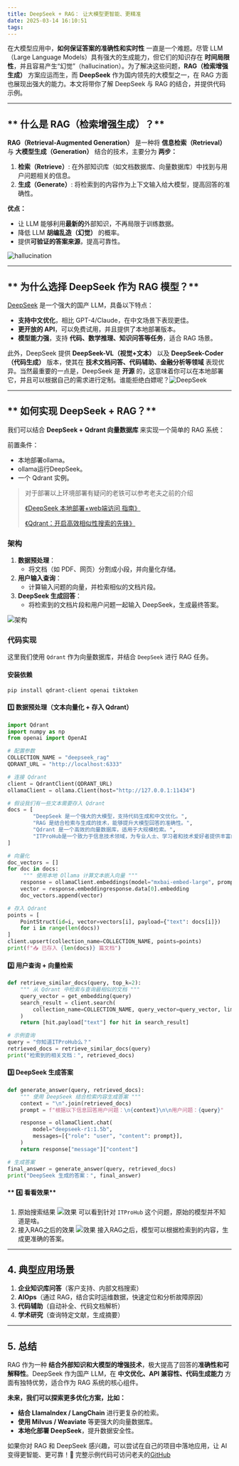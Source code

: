 ```yaml
---
title: DeepSeek + RAG： 让大模型更智能、更精准
date: 2025-03-14 16:10:51
tags:
---
```



在大模型应用中，**如何保证答案的准确性和实时性** 一直是一个难题。尽管 LLM（Large Language Models）具有强大的生成能力，但它们的知识存在 **时间局限性**，并且容易产生“幻觉”（hallucination）。为了解决这些问题，**RAG（检索增强生成）** 方案应运而生，而 **DeepSeek** 作为国内领先的大模型之一，在 RAG 方面也展现出强大的能力。本文将带你了解 DeepSeek 与 RAG 的结合，并提供代码示例。

---

## ** 什么是 RAG（检索增强生成）？**

**RAG（Retrieval-Augmented Generation）** 是一种将 **信息检索（Retrieval）** 与 **大模型生成（Generation）** 结合的技术，主要分为 **两步：**

1. **检索（Retrieve）**: 在外部知识库（如文档数据库、向量数据库）中找到与用户问题相关的信息。
2. **生成（Generate）**: 将检索到的内容作为上下文输入给大模型，提高回答的准确性。

**优点：**
- 让 LLM 能够利用**最新的**外部知识，不再局限于训练数据。
- 降低 LLM **胡编乱造（幻觉）** 的概率。
- 提供**可验证的答案来源**，提高可靠性。

![hallucination](./images/deepseek-rag/hallucination.png)

---

## ** 为什么选择 DeepSeek 作为 RAG 模型？**

[DeepSeek](https://deepseek.com/) 是一个强大的国产 LLM，具备以下特点：
- **支持中文优化**，相比 GPT-4/Claude，在中文场景下表现更佳。
- **更开放的 API**，可以免费试用，并且提供了本地部署版本。
- **模型能力强**，支持 **代码、数学推理、知识问答等任务**，适合 RAG 场景。

此外，DeepSeek 提供 **DeepSeek-VL（视觉+文本）** 以及 **DeepSeek-Coder（代码生成）** 版本，使其在 **技术文档问答、代码辅助、金融分析等领域** 表现优异。当然最重要的一点是，DeepSeek 是 **开源** 的，这意味着你可以在本地部署它，并且可以根据自己的需求进行定制。谁能拒绝白嫖呢？![DeepSeek](./images/deepseek-rag/baipiao.jpg)

---

## ** 如何实现 DeepSeek + RAG？**

我们可以结合 **DeepSeek + Qdrant 向量数据库** 来实现一个简单的 RAG 系统：

前置条件：
- 本地部署ollama。
- ollama运行DeepSeek。
- 一个 Qdrant 实例。

> 对于部署以上环境部署有疑问的老铁可以参考老夫之前的介绍
>
> [《DeepSeek 本地部署+web端访问 指南》](https://mp.weixin.qq.com/s/EmNzMrH1L52IWcEdROWehQ)
> 
> [《Qdrant：开启高效相似性搜索的先锋》](https://mp.weixin.qq.com/s/vrwbpo3cUrSKN1OX9LjgOw)

### **架构**

1. **数据预处理**：
   - 将文档（如 PDF、网页）分割成小段，并向量化存储。
2. **用户输入查询**：
   - 计算输入问题的向量，并检索相似的文档片段。
3. **DeepSeek 生成回答**：
   - 将检索到的文档片段和用户问题一起输入 DeepSeek，生成最终答案。

![架构](./images/deepseek-rag/RAG-system-architecture.png)

### **代码实现**

这里我们使用 `Qdrant` 作为向量数据库，并结合 `DeepSeek` 进行 RAG 任务。

#### **安装依赖**

```bash
pip install qdrant-client openai tiktoken
```

#### **1️⃣ 数据预处理（文本向量化 + 存入 Qdrant）**

```python
import Qdrant
import numpy as np
from openai import OpenAI

# 配置参数
COLLECTION_NAME = "deepseek_rag"
QDRANT_URL = "http://localhost:6333"

# 连接 Qdrant
client = QdrantClient(QDRANT_URL)
ollamaClient = ollama.Client(host="http://127.0.0.1:11434")

# 假设我们有一些文本需要存入 Qdrant
docs = [
        "DeepSeek 是一个强大的大模型，支持代码生成和中文优化。",
        "RAG 是结合检索与生成的技术，能够提升大模型回答的准确性。",
        "Qdrant 是一个高效的向量数据库，适用于大规模检索。",
        "ITProHub是一个致力于信息技术领域，为专业人士、学习者和技术爱好者提供丰富的资源、技能培训的社区交流平台。",
]

# 向量化
doc_vectors = []
for doc in docs:
     """ 使用本地 Ollama 计算文本嵌入向量 """
    response = ollamaClient.embeddings(model="mxbai-embed-large", prompt=text)
    vector = response.embeddingresponse.data[0].embedding
    doc_vectors.append(vector)

# 存入 Qdrant
points = [
    PointStruct(id=i, vector=vectors[i], payload={"text": docs[i]})
    for i in range(len(docs))
]
client.upsert(collection_name=COLLECTION_NAME, points=points)
print(f"📥 已存入 {len(docs)} 篇文档")
```

#### **2️⃣ 用户查询 + 向量检索**

```python
def retrieve_similar_docs(query, top_k=2):
    """ 从 Qdrant 中检索与查询最相似的文档 """
    query_vector = get_embedding(query)
    search_result = client.search(
        collection_name=COLLECTION_NAME, query_vector=query_vector, limit=top_k
    )
    return [hit.payload["text"] for hit in search_result]

# 示例查询
query = "你知道ITProHub么？"
retrieved_docs = retrieve_similar_docs(query)
print("检索到的相关文档：", retrieved_docs)
```

#### **3️⃣ DeepSeek 生成答案**

```python
def generate_answer(query, retrieved_docs):
    """ 使用 DeepSeek 结合检索内容生成答案 """
    context = "\n".join(retrieved_docs)
    prompt = f"根据以下信息回答用户问题：\n{context}\n\n用户问题：{query}"

    response = ollamaClient.chat(
        model="deepseek-r1:1.5b",
        messages=[{"role": "user", "content": prompt}],
    )
    return response["message"]["content"]

# 生成答案
final_answer = generate_answer(query, retrieved_docs)
print("DeepSeek 生成的答案：", final_answer)
```

#### ** 4️⃣ 看看效果**

1. 原始搜索结果
![效果](./images/deepseek-rag/raw-result.png)
可以看到针对 `ITProHub` 这个问题，原始的模型并不知道是啥。
2. 接入RAG之后的效果
![效果](./images/deepseek-rag/rag-result.png)
接入RAG之后，模型可以根据检索到的内容，生成更准确的答案。
---

## **4. 典型应用场景**

1. **企业知识库问答**（客户支持、内部文档搜索）
2. **AIOps**（通过 RAG，结合实时运维数据，快速定位和分析故障原因）
3. **代码辅助**（自动补全、代码文档解析）
4. **学术研究**（查询特定文献，生成摘要）

---

## **5. 总结**

RAG 作为一种 **结合外部知识和大模型的增强技术**，极大提高了回答的**准确性和可解释性**。DeepSeek 作为国产 LLM，在 **中文优化、API 兼容性、代码生成能力** 方面有独特优势，适合作为 RAG 系统的核心组件。

**未来，我们可以探索更多优化方案，比如：**
- **结合 LlamaIndex / LangChain** 进行更复杂的检索。
- **使用 Milvus / Weaviate** 等更强大的向量数据库。
- **本地化部署 DeepSeek**，提升数据安全性。

如果你对 RAG 和 DeepSeek 感兴趣，可以尝试在自己的项目中落地应用，让 AI 变得更智能、更可靠！🚀
完整示例代码可访问老夫的[GitHub](https://github.com/ItProHub/rag)

